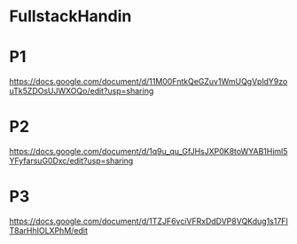 # FullstackHandin

# P1 # 
https://docs.google.com/document/d/11M00FntkQeGZuv1WmUQgVpldY9zouTk5ZDOsUJWXOQo/edit?usp=sharing


# P2 # 
https://docs.google.com/document/d/1q9u_qu_GfJHsJXP0K8toWYAB1Himl5YFyfarsuG0Dxc/edit?usp=sharing


# P3 # 
https://docs.google.com/document/d/1TZJF6vciVFRxDdDVP8VQKdug1s17FIT8arHhIOLXPhM/edit
